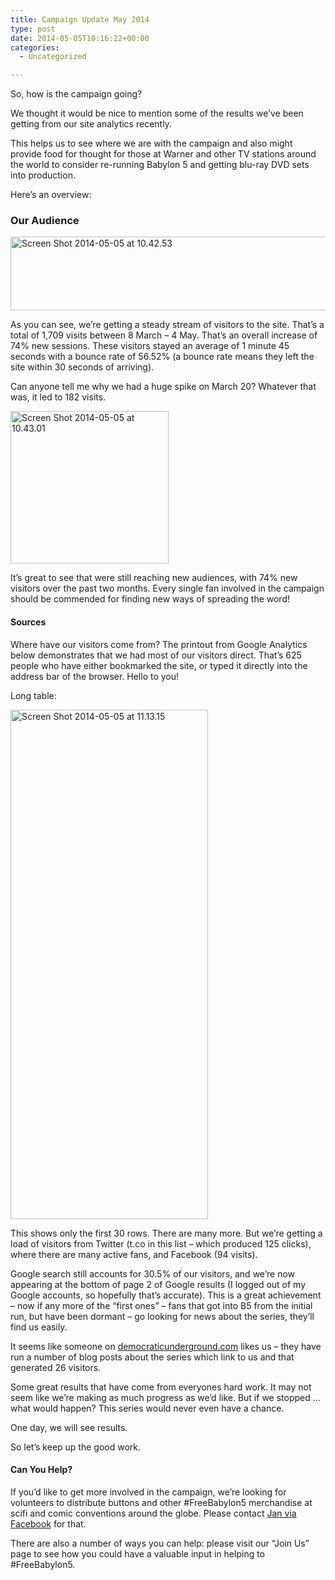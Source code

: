 ```yaml
---
title: Campaign Update May 2014
type: post
date: 2014-05-05T10:16:22+00:00
categories:
  - Uncategorized

---
```

So, how is the campaign going?

We thought it would be nice to mention some of the results we&#8217;ve been getting from our site analytics recently.

This helps us to see where we are with the campaign and also might provide food for thought for those at Warner and other TV stations around the world to consider re-running Babylon 5 and getting blu-ray DVD sets into production.

Here&#8217;s an overview:

### Our Audience

[<img class="alignnone size-large wp-image-571" src="http://freeb5:8888/wp-content/uploads/2014/05/Screen-Shot-2014-05-05-at-10.42.53-1024x157.png" alt="Screen Shot 2014-05-05 at 10.42.53" width="770" height="118" />][1]

As you can see, we&#8217;re getting a steady stream of visitors to the site. That&#8217;s a total of 1,709 visits between 8 March &#8211; 4 May. That&#8217;s an overall increase of 74% new sessions. These visitors stayed an average of 1 minute 45 seconds with a bounce rate of 56.52% (a bounce rate means they left the site within 30 seconds of arriving).

Can anyone tell me why we had a huge spike on March 20? Whatever that was, it led to 182 visits.

[<img class="alignnone size-full wp-image-572" src="http://freeb5:8888/wp-content/uploads/2014/05/Screen-Shot-2014-05-05-at-10.43.01.png" alt="Screen Shot 2014-05-05 at 10.43.01" width="253" height="244" />][2]

It&#8217;s great to see that were still reaching new audiences, with 74% new visitors over the past two months. Every single fan involved in the campaign should be commended for finding new ways of spreading the word!

#### Sources

Where have our visitors come from? The printout from Google Analytics below demonstrates that we had most of our visitors direct. That&#8217;s 625 people who have either bookmarked the site, or typed it directly into the address bar of the browser. Hello to you!

Long table:

[<img class="alignnone size-full wp-image-578" src="http://freeb5:8888/wp-content/uploads/2014/05/Screen-Shot-2014-05-05-at-11.13.15.png" alt="Screen Shot 2014-05-05 at 11.13.15" width="316" height="815" />][3]

This shows only the first 30 rows. There are many more. But we&#8217;re getting a load of visitors from Twitter (t.co in this list &#8211; which produced 125 clicks), where there are many active fans, and Facebook (94 visits).

Google search still accounts for 30.5% of our visitors, and we&#8217;re now appearing at the bottom of page 2 of Google results (I logged out of my Google accounts, so hopefully that&#8217;s accurate). This is a great achievement &#8211; now if any more of the &#8220;first ones&#8221; &#8211; fans that got into B5 from the initial run, but have been dormant &#8211; go looking for news about the series, they&#8217;ll find us easily.

It seems like someone on [democraticunderground.com][4] likes us &#8211; they have run a number of blog posts about the series which link to us and that generated 26 visitors.

Some great results that have come from everyones hard work. It may not seem like we&#8217;re making as much progress as we&#8217;d like. But if we stopped &#8230; what would happen? This series would never even have a chance.

One day, we will see results.

So let&#8217;s keep up the good work.

#### Can You Help?

If you&#8217;d like to get more involved in the campaign, we&#8217;re looking for volunteers to distribute buttons and other #FreeBabylon5 merchandise at scifi and comic conventions around the globe. Please contact [Jan via Facebook][5] for that.

There are also a number of ways you can help: please visit our &#8220;Join Us&#8221; page to see how you could have a valuable input in helping to #FreeBabylon5.

 [1]: http://freeb5:8888/wp-content/uploads/2014/05/Screen-Shot-2014-05-05-at-10.42.53.png
 [2]: http://freeb5:8888/wp-content/uploads/2014/05/Screen-Shot-2014-05-05-at-10.43.01.png
 [3]: http://freeb5:8888/wp-content/uploads/2014/05/Screen-Shot-2014-05-05-at-11.13.15.png
 [4]: http://www.democraticunderground.com
 [5]: https://www.facebook.com/FreeBabylon5
